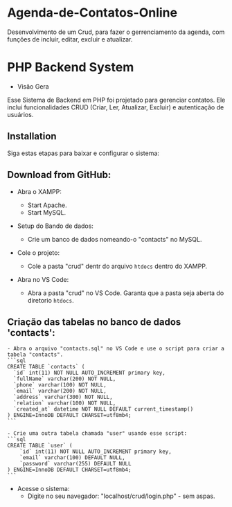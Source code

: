 # Agenda-de-Contatos-Online
Desenvolvimento de um Crud, para fazer o gerrenciamento da agenda, com funções de incluir, editar, excluir e atualizar. 
# PHP Backend System

* Visão Gera

Esse Sistema de Backend em PHP foi projetado para gerenciar contatos. Ele inclui funcionalidades CRUD (Criar, Ler, Atualizar, Excluir) e autenticação de usuários.

## Installation

Siga estas etapas para baixar e configurar o sistema:

## Download from GitHub:

* Abra o XAMPP:
    - Start Apache.
    - Start MySQL.

* Setup do Bando de dados:
    - Crie um banco de dados nomeando-o "contacts" no MySQL.

* Cole o projeto:
    - Cole a pasta "crud" dentr do arquivo `htdocs` dentro do XAMPP.

* Abra no VS Code:
    - Abra a pasta "crud" no VS Code. Garanta que a pasta seja aberta do diretorio `htdocs`.

## Criação das tabelas no banco de dados 'contacts':
    - Abra o arquivo "contacts.sql" no VS Code e use o script para criar a tabela "contacts".
    ```sql
    CREATE TABLE `contacts` (
      `id` int(11) NOT NULL AUTO_INCREMENT primary key,
      `fullName` varchar(200) NOT NULL,
      `phone` varchar(100) NOT NULL,
      `email` varchar(200) NOT NULL,
      `address` varchar(300) NOT NULL,
      `relation` varchar(100) NOT NULL,
      `created_at` datetime NOT NULL DEFAULT current_timestamp()
    ) ENGINE=InnoDB DEFAULT CHARSET=utf8mb4;
    ```

    - Crie uma outra tabela chamada "user" usando esse script:
    ```sql
    CREATE TABLE `user` (
        `id` int(11) NOT NULL AUTO_INCREMENT primary key,
        `email` varchar(100) DEFAULT NULL,
        `password` varchar(255) DEFAULT NULL
    ) ENGINE=InnoDB DEFAULT CHARSET=utf8mb4;
    ```

* Acesse o sistema:
    - Digite no seu navegador: "localhost/crud/login.php" - sem aspas.
